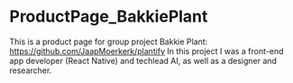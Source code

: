 # ProductPage_BakkiePlant
This is a product page for group project Bakkie Plant: https://github.com/JaapMoerkerk/plantify
In this project I was a front-end app developer (React Native) and techlead AI, as well as a designer and researcher.
